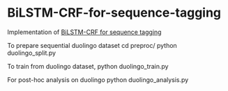 # BiLSTM-CRF-for-sequence-tagging
Implementation of [BiLSTM-CRF for sequence tagging](https://arxiv.org/pdf/1508.01991.pdf)


To prepare sequential duolingo dataset
    cd preproc/
    python duolingo_split.py
    
    
To train from duolingo dataset, 
    python duolingo_train.py
    
For post-hoc analysis on duolingo
    python duolingo_analysis.py